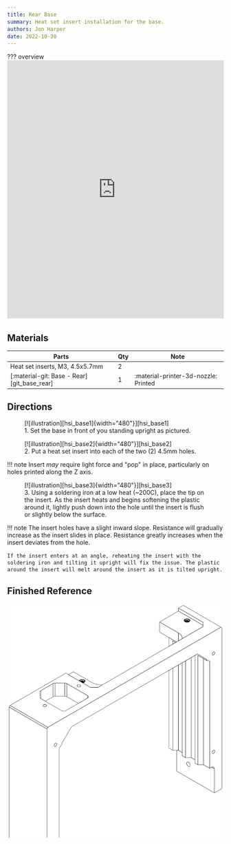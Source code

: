 ```yaml
---
title: Rear Base
summary: Heat set insert installation for the base.
authors: Jon Harper
date: 2022-10-30
---
```


??? overview
    <iframe src="https://jon-harper.github.io/OmniBox/video/0.9.9/hsi_base.mp4" frameborder="0" width="100%" height="600px" allowfullscreen></iframe>

## Materials

| Parts                                       | Qty | Note                            |
|---------------------------------------------|-----|---------------------------------|
| Heat set inserts, M3, 4.5x5.7mm             | 2   |                                 |
| [:material-git: Base - Rear][git_base_rear] | 1   | :material-printer-3d-nozzle: Printed |

## Directions
                                                            
<figure markdown>
  [![illustration][hsi_base1]{width="480"}][hsi_base1]
  <figcaption>1. Set the base in front of you standing upright as pictured.</figcaption>
</figure>

<figure markdown>
  [![illustration][hsi_base2]{width="480"}][hsi_base2]
  <figcaption>2. Put a heat set insert into each of the two (2) 4.5mm holes.</figcaption>
</figure>

!!! note
    Insert *may* require light force and "pop" in place, particularly on holes printed along the Z axis.

<figure markdown>
  [![illustration][hsi_base3]{width="480"}][hsi_base3]
  <figcaption>3. Using a soldering iron at a low heat (~200C), place the tip on the insert. As the insert heats and begins softening the plastic around it, lightly push down into the hole until the insert is flush or slightly below the surface.</figcaption>
</figure>

!!! note
    The insert holes have a slight inward slope. Resistance will gradually increase as the insert slides in place. Resistance greatly increases when the insert deviates from the hole.

    If the insert enters at an angle, reheating the insert with the soldering iron and tilting it upright will fix the issue. The plastic around the insert will melt around the insert as it is tilted upright.

## Finished Reference

![illustration][hsi_base_final]

[hsi_base1]: ../img/assembly/hsi/base/base_hsi1.png
[hsi_base2]: ../img/assembly/hsi/base/base_hsi2.png
[hsi_base3]: ../img/assembly/hsi/base/base_hsi3.png
[hsi_base_final]: ../img/assembly/hsi/base/base_hsi_final.png